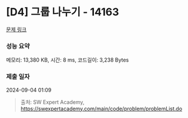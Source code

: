 # [D4] 그룹 나누기 - 14163 

[문제 링크](https://swexpertacademy.com/main/code/problem/problemDetail.do?contestProbId=AX--pdmaF9YDFARi) 

### 성능 요약

메모리: 13,380 KB, 시간: 8 ms, 코드길이: 3,238 Bytes

### 제출 일자

2024-09-04 01:09



> 출처: SW Expert Academy, https://swexpertacademy.com/main/code/problem/problemList.do